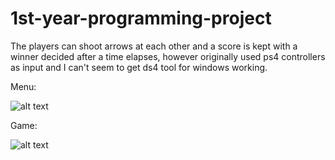 # 1st-year-programming-project

The players can shoot arrows at each other and a score is kept with a winner decided after a time elapses, however originally used ps4 controllers as input and I can't seem to get ds4 tool for windows working.

Menu:

![alt text](https://thumbs.gfycat.com/RevolvingSillyAracari-size_restricted.gif)

Game:

![alt text](https://thumbs.gfycat.com/OptimalUnpleasantCaudata-size_restricted.gif)

